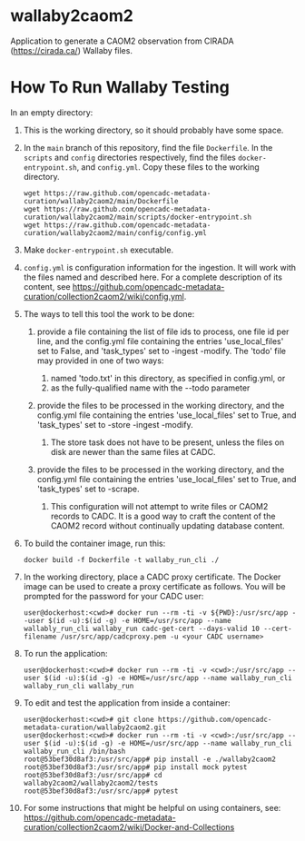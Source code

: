 # wallaby2caom2
Application to generate a CAOM2 observation from CIRADA (https://cirada.ca/) Wallaby files.

# How To Run Wallaby Testing

In an empty directory:

1. This is the working directory, so it should probably have some space.

1. In the `main` branch of this repository, find the file `Dockerfile`. In the
`scripts` and `config` directories respectively, find the files
`docker-entrypoint.sh`, and `config.yml`. Copy these files to the working directory.

   ```
   wget https://raw.github.com/opencadc-metadata-curation/wallaby2caom2/main/Dockerfile
   wget https://raw.github.com/opencadc-metadata-curation/wallaby2caom2/main/scripts/docker-entrypoint.sh
   wget https://raw.github.com/opencadc-metadata-curation/wallaby2caom2/main/config/config.yml
   ```

1. Make `docker-entrypoint.sh` executable.

1. `config.yml` is configuration information for the ingestion. It will work with
the files named and described here. For a complete description of its
content, see
https://github.com/opencadc-metadata-curation/collection2caom2/wiki/config.yml.

1. The ways to tell this tool the work to be done:

   1. provide a file containing the list of file ids to process, one file id
   per line, and the config.yml file containing the entries 'use_local_files'
   set to False, and 'task_types' set to -ingest -modify. The 'todo'
   file may provided in one of two ways:
      1. named 'todo.txt' in this directory, as specified in config.yml, or
      1. as the fully-qualified name with the --todo parameter

   1. provide the files to be processed in the working directory, and the
   config.yml file containing the entries 'use_local_files' set to True,
   and 'task_types' set to -store -ingest -modify.
      1. The store task does not have to be present, unless the files on disk
      are newer than the same files at CADC.

   1. provide the files to be processed in the working directory, and the
   config.yml file containing the entries 'use_local_files' set to True,
   and 'task_types' set to -scrape.
      1. This configuration will not attempt to write files or CAOM2 records
      to CADC. It is a good way to craft the content of the CAOM2 record without
      continually updating database content.

1. To build the container image, run this:

   ```
   docker build -f Dockerfile -t wallaby_run_cli ./
   ```

1. In the working directory, place a CADC proxy certificate. The Docker image can be used to create a
proxy certificate as follows. You will be prompted for the password for your CADC user:

   ```
   user@dockerhost:<cwd># docker run --rm -ti -v ${PWD}:/usr/src/app --user $(id -u):$(id -g) -e HOME=/usr/src/app --name wallably_run_cli wallaby_run cadc-get-cert --days-valid 10 --cert-filename /usr/src/app/cadcproxy.pem -u <your CADC username>
   ```

1. To run the application:

   ```
   user@dockerhost:<cwd># docker run --rm -ti -v <cwd>:/usr/src/app --user $(id -u):$(id -g) -e HOME=/usr/src/app --name wallaby_run_cli wallaby_run_cli wallaby_run
   ```

1. To edit and test the application from inside a container:

   ```
   user@dockerhost:<cwd># git clone https://github.com/opencadc-metadata-curation/wallaby2caom2.git
   user@dockerhost:<cwd># docker run --rm -ti -v <cwd>:/usr/src/app --user $(id -u):$(id -g) -e HOME=/usr/src/app --name wallaby_run_cli wallaby_run_cli /bin/bash
   root@53bef30d8af3:/usr/src/app# pip install -e ./wallaby2caom2
   root@53bef30d8af3:/usr/src/app# pip install mock pytest
   root@53bef30d8af3:/usr/src/app# cd wallaby2caom2/wallaby2caom2/tests
   root@53bef30d8af3:/usr/src/app# pytest
   ```

1. For some instructions that might be helpful on using containers, see:
https://github.com/opencadc-metadata-curation/collection2caom2/wiki/Docker-and-Collections

